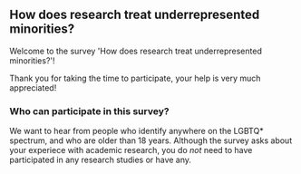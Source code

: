 ## How does research treat underrepresented minorities?

Welcome to the survey 'How does research treat underrepresented minorities?'! 

Thank you for taking the time to participate, your help is very much appreciated!

### Who can participate in this survey?
We want to hear from people who identify anywhere on the LGBTQ* spectrum, and who are older than 18 years. Although the survey asks about your
experiece with academic research, you do *not* need to have participated in any research studies or have any.

### 

